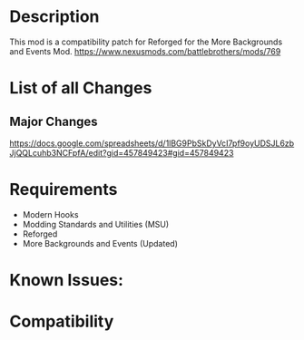 # Description

This mod is a compatibility patch for Reforged for the More Backgrounds and Events Mod.
https://www.nexusmods.com/battlebrothers/mods/769

# List of all Changes

## Major Changes

https://docs.google.com/spreadsheets/d/1lBG9PbSkDyVcI7pf9oyUDSJL6zbJjQQLcuhb3NCFpfA/edit?gid=457849423#gid=457849423

# Requirements

- Modern Hooks
- Modding Standards and Utilities (MSU)
- Reforged
- More Backgrounds and Events (Updated)

# Known Issues:

# Compatibility


